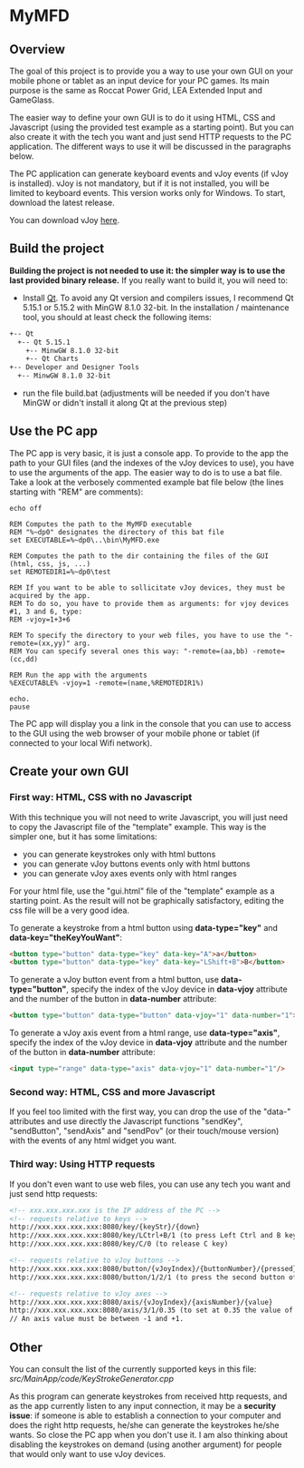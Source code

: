 # MyMFD
## Overview

The goal of this project is to provide you a way to use your own GUI on your mobile phone or tablet as an input device for your PC games. Its main purpose is the same as Roccat Power Grid, LEA Extended Input and GameGlass.

The easier way to define your own GUI is to do it using HTML, CSS and Javascript (using the provided test example as a starting point). But you can also create it with the tech you want and just send HTTP requests to the PC application. The different ways to use it will be discussed in the paragraphs below.

The PC application can generate keyboard events and vJoy events (if vJoy is installed). vJoy is not mandatory, but if it is not installed, you will be limited to keyboard events. This version works only for Windows. To start, download the latest release.

You can download vJoy [here](http://vjoystick.sourceforge.net/site/index.php/download-a-install/download).


## Build the project

<b>Building the project is not needed to use it: the simpler way is to use the last provided binary release.</b> If you really want to build it, you will need to:
- Install [Qt](https://www.qt.io/download-qt-installer/). To avoid any Qt version and compilers issues, I recommend Qt 5.15.1 or 5.15.2 with MinGW 8.1.0 32-bit. In the installation / maintenance tool, you should at least check the following items:
```bash
+-- Qt
  +-- Qt 5.15.1
    +-- MinwGW 8.1.0 32-bit
    +-- Qt Charts
+-- Developer and Designer Tools
  +-- MinwGW 8.1.0 32-bit
```
- run the file build.bat (adjustments will be needed if you don't have MinGW or didn't install it along Qt at the previous step)


## Use the PC app

The PC app is very basic, it is just a console app. To provide to the app the path to your GUI files (and the indexes of the vJoy devices to use), you have to use the arguments of the app. The easier way to do is to use a bat file. Take a look at the verbosely commented example bat file below (the lines starting with "REM" are comments):


```Bat
echo off

REM Computes the path to the MyMFD executable
REM "%~dp0" designates the directory of this bat file
set EXECUTABLE=%~dp0\..\bin\MyMFD.exe

REM Computes the path to the dir containing the files of the GUI (html, css, js, ...)
set REMOTEDIR1=%~dp0\test

REM If you want to be able to sollicitate vJoy devices, they must be acquired by the app.
REM To do so, you have to provide them as arguments: for vjoy devices #1, 3 and 6, type:
REM -vjoy=1+3+6

REM To specify the directory to your web files, you have to use the "-remote=(xx,yy)" arg.
REM You can specify several ones this way: "-remote=(aa,bb) -remote=(cc,dd)

REM Run the app with the arguments
%EXECUTABLE% -vjoy=1 -remote=(name,%REMOTEDIR1%)

echo.
pause
```

The PC app will display you a link in the console that you can use to access to the GUI using the web browser of your mobile phone or tablet (if connected to your local Wifi network).


## Create your own GUI

### First way: HTML, CSS with no Javascript

With this technique you will not need to write Javascript, you will just need to copy the Javascript file of the "template" example. This way is the simpler one, but it has some limitations:
- you can generate keystrokes only with html buttons
- you can generate vJoy buttons events only with html buttons
- you can generate vJoy axes events only with html ranges


For your html file, use the "gui.html" file of the "template" example as a starting point. As the result will not be graphically satisfactory, editing the css file will be a very good idea.


To generate a keystroke from a html button using **data-type="key"** and **data-key="theKeyYouWant"**:
```Html
<button type="button" data-type="key" data-key="A">a</button>
<button type="button" data-type="key" data-key="LShift+B">B</button>
```

To generate a vJoy button event from a html button, use **data-type="button"**, specify the index of the vJoy device in **data-vjoy** attribute and the number of the button in **data-number** attribute:
```Html
<button type="button" data-type="button" data-vjoy="1" data-number="1">1</button>
```

To generate a vJoy axis event from a html range, use **data-type="axis"**, specify the index of the vJoy device in **data-vjoy** attribute and the number of the button in **data-number** attribute:
```Html
<input type="range" data-type="axis" data-vjoy="1" data-number="1"/>
```



### Second way: HTML, CSS and more Javascript

If you feel too limited with the first way, you can drop the use of the "data-" attributes and use directly the Javascript functions "sendKey", "sendButton", "sendAxis" and "sendPov" (or their touch/mouse version) with the events of any html widget you want.


### Third way: Using HTTP requests

If you don't even want to use web files, you can use any tech you want and just send http requests:
```Html
<!-- xxx.xxx.xxx.xxx is the IP address of the PC -->
<!-- requests relative to keys -->
http://xxx.xxx.xxx.xxx:8080/key/{keyStr}/{down}
http://xxx.xxx.xxx.xxx:8080/key/LCtrl+B/1 (to press Left Ctrl and B keys)
http://xxx.xxx.xxx.xxx:8080/key/C/0 (to release C key)

<!-- requests relative to vJoy buttons -->
http://xxx.xxx.xxx.xxx:8080/button/{vJoyIndex}/{buttonNumber}/{pressed}
http://xxx.xxx.xxx.xxx:8080/button/1/2/1 (to press the second button of vJoy device #1)

<!-- requests relative to vJoy axes -->
http://xxx.xxx.xxx.xxx:8080/axis/{vJoyIndex}/{axisNumber}/{value}
http://xxx.xxx.xxx.xxx:8080/axis/3/1/0.35 (to set at 0.35 the value of the first axis of vJoy device #3)
// An axis value must be between -1 and +1.
```



## Other

You can consult the list of the currently supported keys in this file: *src/MainApp/code/KeyStrokeGenerator.cpp*

As this program can generate keystrokes from received http requests, and as the app currently listen to any input connection, it may be a **security issue**: if someone is able to establish a connection to your computer and does the right http requests, he/she can generate the keystrokes he/she wants. So close the PC app when you don't use it. I am also thinking about disabling the keystrokes on demand (using another argument) for people that would only want to use vJoy devices.